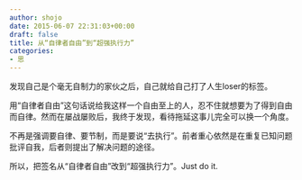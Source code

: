 ```yaml
---
author: shojo
date: 2015-06-07 22:31:03+00:00
draft: false
title: 从“自律者自由”到“超强执行力”
categories:
- 思
---
```


发现自己是个毫无自制力的家伙之后，自己就给自己打了人生loser的标签。

用“自律者自由”这句话说给我这样一个自由至上的人，忍不住就想要为了得到自由而自律。然而在屡战屡败后，我终于发现，看待拖延这事儿完全可以换一个角度。

不再是强调要自律、要节制，而是要说“去执行”。前者重心依然是在重复已知问题批评自我，后者则提出了解决问题的途径。

所以，把签名从“自律者自由”改到“超强执行力”。Just do it.
